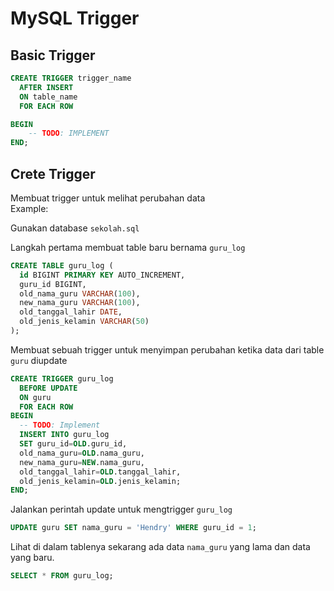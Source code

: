 # MySQL Trigger


## Basic Trigger
```sql
CREATE TRIGGER trigger_name
  AFTER INSERT
  ON table_name
  FOR EACH ROW

BEGIN
    -- TODO: IMPLEMENT
END;
```

## Crete Trigger
Membuat trigger untuk melihat perubahan data <br>
Example:

Gunakan database `sekolah.sql`


Langkah pertama membuat table baru bernama `guru_log`
```sql
CREATE TABLE guru_log (
  id BIGINT PRIMARY KEY AUTO_INCREMENT,
  guru_id BIGINT,
  old_nama_guru VARCHAR(100),
  new_nama_guru VARCHAR(100),
  old_tanggal_lahir DATE,
  old_jenis_kelamin VARCHAR(50)
);
```

Membuat sebuah trigger untuk menyimpan perubahan ketika data dari table `guru` diupdate
```sql
CREATE TRIGGER guru_log
  BEFORE UPDATE
  ON guru
  FOR EACH ROW
BEGIN
  -- TODO: Implement
  INSERT INTO guru_log
  SET guru_id=OLD.guru_id,
  old_nama_guru=OLD.nama_guru,
  new_nama_guru=NEW.nama_guru,
  old_tanggal_lahir=OLD.tanggal_lahir,
  old_jenis_kelamin=OLD.jenis_kelamin;
END;
```

Jalankan perintah update untuk mengtrigger `guru_log` 
```sql
UPDATE guru SET nama_guru = 'Hendry' WHERE guru_id = 1;
```

Lihat di dalam tablenya sekarang ada data `nama_guru` yang lama dan data yang baru.
```sql
SELECT * FROM guru_log;
```




